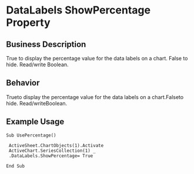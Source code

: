 # DataLabels ShowPercentage Property

## Business Description
True to display the percentage value for the data labels on a chart. False to hide. Read/write Boolean.

## Behavior
Trueto display the percentage value for the data labels on a chart.Falseto hide. Read/writeBoolean.

## Example Usage
```vba
Sub UsePercentage() 
 
 ActiveSheet.ChartObjects(1).Activate 
 ActiveChart.SeriesCollection(1) _ 
 .DataLabels.ShowPercentage= True 
 
End Sub
```